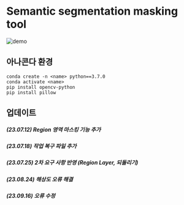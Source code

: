 # Semantic segmentation masking tool
![demo](https://github.com/dlehgml54/Semantic_segmentation_masking_tool/assets/16631136/d46ff2cc-cd7f-43ea-91fe-f95c4e30969e)

## 아나콘다 환경

    conda create -n <name> python==3.7.0
    conda activate <name>
    pip install opencv-python
    pip install pillow

## 업데이트
##### (23.07.12) Region 영역 마스킹 기능 추가
##### (23.07.18) 작업 복구 파일 추가
##### (23.07.25) 2차 요구 사항 반영 (Region Layer, 되돌리기)
##### (23.08.24) 해상도 오류 해결
##### (23.09.16) 오류 수정
